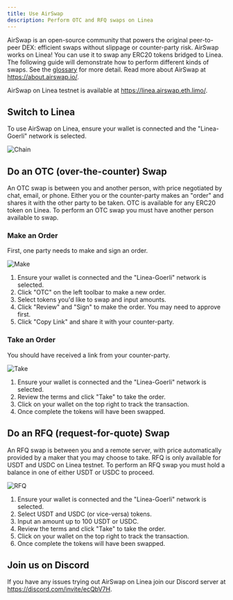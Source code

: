 ```yaml
---
title: Use AirSwap
description: Perform OTC and RFQ swaps on Linea
---
```


AirSwap is an open-source community that powers the original peer-to-peer DEX: efficient swaps without slippage or counter-party risk. AirSwap works on Linea! You can use it to swap any ERC20 tokens bridged to Linea. The following guide will demonstrate how to perform different kinds of swaps. See the [glossary](https://about.airswap.io/technology/glossary#peer-to-peer-p2p-swaps) for more detail. Read more about AirSwap at https://about.airswap.io/.

AirSwap on Linea testnet is available at https://linea.airswap.eth.limo/.

## Switch to Linea

To use AirSwap on Linea, ensure your wallet is connected and the "Linea-Goerli" network is selected.

![Chain](/img/quests/airswap/airswap-chain.png)

## Do an OTC (over-the-counter) Swap

An OTC swap is between you and another person, with price negotiated by chat, email, or phone. Either you or the counter-party makes an "order" and shares it with the other party to be taken. OTC is available for any ERC20 token on Linea. To perform an OTC swap you must have another person available to swap.

### Make an Order

First, one party needs to make and sign an order.

![Make](/img/quests/airswap/airswap-make.png)

1. Ensure your wallet is connected and the "Linea-Goerli" network is selected.
2. Click "OTC" on the left toolbar to make a new order.
3. Select tokens you'd like to swap and input amounts.
4. Click "Review" and "Sign" to make the order. You may need to approve first.
5. Click "Copy Link" and share it with your counter-party.

### Take an Order

You should have received a link from your counter-party.

![Take](/img/quests/airswap/airswap-take.png)

1. Ensure your wallet is connected and the "Linea-Goerli" network is selected.
2. Review the terms and click "Take" to take the order.
3. Click on your wallet on the top right to track the transaction.
4. Once complete the tokens will have been swapped.

## Do an RFQ (request-for-quote) Swap

An RFQ swap is between you and a remote server, with price automatically provided by a maker that you may choose to take. RFQ is only available for USDT and USDC on Linea testnet. To perform an RFQ swap you must hold a balance in one of either USDT or USDC to proceed.

![RFQ](/img/quests/airswap/airswap-rfq.png)

1. Ensure your wallet is connected and the "Linea-Goerli" network is selected.
2. Select USDT and USDC (or vice-versa) tokens.
3. Input an amount up to 100 USDT or USDC.
4. Review the terms and click "Take" to take the order.
5. Click on your wallet on the top right to track the transaction.
6. Once complete the tokens will have been swapped.

## Join us on Discord

If you have any issues trying out AirSwap on Linea join our Discord server at https://discord.com/invite/ecQbV7H.
